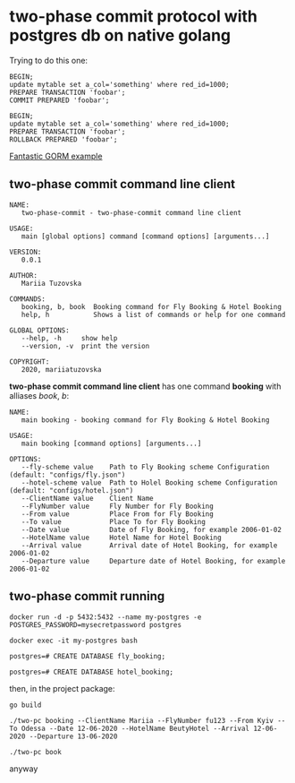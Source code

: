 # two-phase commit protocol with postgres db on native golang

Trying to do this one:

```
BEGIN;
update mytable set a_col='something' where red_id=1000;
PREPARE TRANSACTION 'foobar';
COMMIT PREPARED 'foobar';

BEGIN;
update mytable set a_col='something' where red_id=1000;
PREPARE TRANSACTION 'foobar';
ROLLBACK PREPARED 'foobar';
```

[Fantastic GORM example](http://gorm.io/docs/transactions.html)

## two-phase commit command line client 

```
NAME:
   two-phase-commit - two-phase-commit command line client

USAGE:
   main [global options] command [command options] [arguments...]

VERSION:
   0.0.1

AUTHOR:
   Mariia Tuzovska

COMMANDS:
   booking, b, book  Booking command for Fly Booking & Hotel Booking
   help, h           Shows a list of commands or help for one command

GLOBAL OPTIONS:
   --help, -h     show help
   --version, -v  print the version

COPYRIGHT:
   2020, mariiatuzovska
```

**two-phase commit command line client** has one command **booking** with alliases *book*, *b*:

```
NAME:
   main booking - booking command for Fly Booking & Hotel Booking

USAGE:
   main booking [command options] [arguments...]

OPTIONS:
   --fly-scheme value    Path to Fly Booking scheme Configuration (default: "configs/fly.json")
   --hotel-scheme value  Path to Holel Booking scheme Configuration (default: "configs/hotel.json")
   --ClientName value    Client Name
   --FlyNumber value     Fly Number for Fly Booking
   --From value          Place From for Fly Booking
   --To value            Place To for Fly Booking
   --Date value          Date of Fly Booking, for example 2006-01-02
   --HotelName value     Hotel Name for Hotel Booking
   --Arrival value       Arrival date of Hotel Booking, for example 2006-01-02
   --Departure value     Departure date of Hotel Booking, for example 2006-01-02
```

## two-phase commit running

`docker run -d -p 5432:5432 --name my-postgres -e POSTGRES_PASSWORD=mysecretpassword postgres`

`docker exec -it my-postgres bash`

`postgres=# CREATE DATABASE fly_booking;`

`postgres=# CREATE DATABASE hotel_booking;`

then, in the project package:

`go build`

`./two-pc booking --ClientName Mariia --FlyNumber fu123 --From Kyiv --To Odessa --Date 12-06-2020 --HotelName BeutyHotel --Arrival 12-06-2020 --Departure 13-06-2020`

`./two-pc book`

anyway